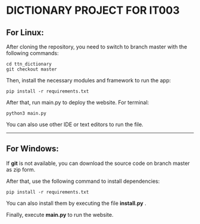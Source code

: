 # DICTIONARY PROJECT FOR IT003
## For Linux:
After cloning the repository, you need to switch to branch master with the following commands:
```
cd ttn_dictionary
git checkout master
```

Then, install the necessary modules and framework to run the app:
```
pip install -r requirements.txt
```

After that, run main.py to deploy the website.
For terminal:
```
python3 main.py
```
You can also use other IDE or text editors to run the file. 

---
## For Windows:
If **git** is not available, you can download the source code on branch master as zip form.

After that, use the following command to install dependencies:

```
pip install -r requirements.txt
```
You can also install them by executing the file **install.py** .

Finally, execute **main.py** to run the website.